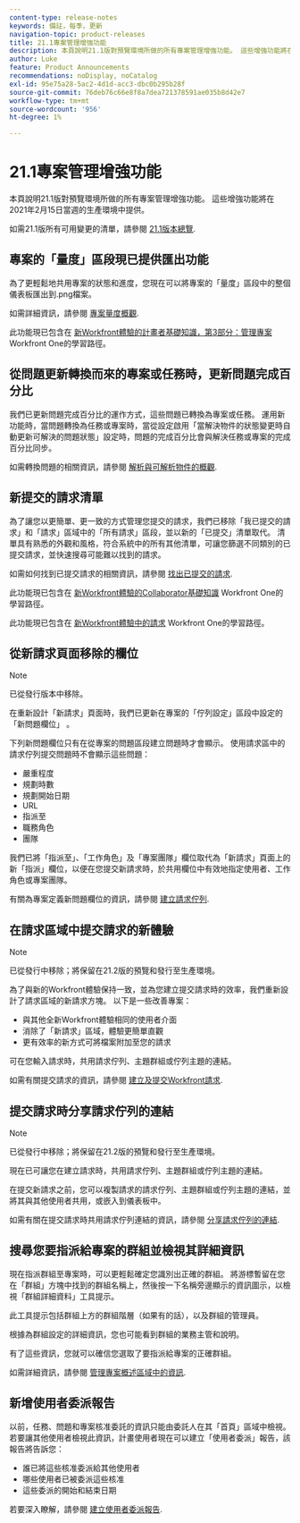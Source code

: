 ```yaml
---
content-type: release-notes
keywords: 備註，每季，更新
navigation-topic: product-releases
title: 21.1專案管理增強功能
description: 本頁說明21.1版對預覽環境所做的所有專案管理增強功能。 這些增強功能將在2021年2月15日當週的生產環境中提供。
author: Luke
feature: Product Announcements
recommendations: noDisplay, noCatalog
exl-id: 95e75a28-5ac2-4d1d-acc3-dbc0b295b28f
source-git-commit: 76deb76c66e8f8a7dea721378591ae035b8d42e7
workflow-type: tm+mt
source-wordcount: '956'
ht-degree: 1%

---
```


# 21.1專案管理增強功能

本頁說明21.1版對預覽環境所做的所有專案管理增強功能。 這些增強功能將在2021年2月15日當週的生產環境中提供。

如需21.1版所有可用變更的清單，請參閱 [21.1版本總覽](../../../product-announcements/product-releases/21.1-release-activity/21-1-release-overview.md).

## 專案的「量度」區段現已提供匯出功能

為了更輕鬆地共用專案的狀態和進度，您現在可以將專案的「量度」區段中的整個儀表板匯出到.png檔案。

如需詳細資訊，請參閱 [專案量度概觀](../../../manage-work/projects/manage-projects/project-metrics.md).

此功能現已包含在 [新Workfront體驗的計畫者基礎知識，第3部分：管理專案](https://one.workfront.com/s/learningpath3/planner-fundamentals-for-the-new-workfront-experience-part-3-manage-a-project-MCG6OJL724XRBLHBXEAKGAUZOJ6U) Workfront One的學習路徑。

## 從問題更新轉換而來的專案或任務時，更新問題完成百分比

我們已更新問題完成百分比的運作方式，這些問題已轉換為專案或任務。 運用新功能時，當問題轉換為任務或專案時，當從設定啟用「當解決物件的狀態變更時自動更新可解決的問題狀態」設定時，問題的完成百分比會與解決任務或專案的完成百分比同步。

如需轉換問題的相關資訊，請參閱 [解析與可解析物件的概觀](../../../manage-work/issues/convert-issues/resolving-and-resolvable-objects.md).

## 新提交的請求清單

為了讓您以更簡單、更一致的方式管理您提交的請求，我們已移除「我已提交的請求」和「請求」區域中的「所有請求」區段，並以新的「已提交」清單取代。 清單具有熟悉的外觀和風格，符合系統中的所有其他清單，可讓您篩選不同類別的已提交請求，並快速搜尋可能難以找到的請求。

如需如何找到已提交請求的相關資訊，請參閱 [找出已提交的請求](../../../manage-work/requests/create-requests/locate-submitted-requests.md).

此功能現已包含在 [新Workfront體驗的Collaborator基礎知識](https://one.workfront.com/s/learningpath1/collaborator-fundamentals-for-the-new-workfront-experience-MCY5AMOQQTGFDVZB4ODS6TXCYE2A) Workfront One的學習路徑。

此功能現已包含在 [新Workfront體驗中的請求](https://one.workfront.com/s/learningpath3/core-team-requests-in-the-new-workfront-experience-MCHWSSDWRFC5EKXFBXTQ6MJNKE7E) Workfront One的學習路徑。

## 從新請求頁面移除的欄位

>[!NOTE]
>
>已從發行版本中移除。

在重新設計「新請求」頁面時，我們已更新在專案的「佇列設定」區段中設定的「新問題欄位」 。

下列新問題欄位只有在從專案的問題區段建立問題時才會顯示。 使用請求區中的請求佇列提交問題時不會顯示這些問題：

* 嚴重程度
* 規劃時數
* 規劃開始日期
* URL
* 指派至
* 職務角色
* 團隊

我們已將「指派至」、「工作角色」及「專案團隊」欄位取代為「新請求」頁面上的新「指派」欄位，以便在您提交新請求時，於共用欄位中有效地指定使用者、工作角色或專案團隊。

有關為專案定義新問題欄位的資訊，請參閱 [建立請求佇列](../../../manage-work/requests/create-and-manage-request-queues/create-request-queue.md).

## 在請求區域中提交請求的新體驗

>[!NOTE]
>
>已從發行中移除；將保留在21.2版的預覽和發行至生產環境。

為了與新的Workfront體驗保持一致，並為您建立提交請求時的效率，我們重新設計了請求區域的新請求方塊。 以下是一些改善專案：

* 與其他全新Workfront體驗相同的使用者介面
* 消除了「新請求」區域，體驗更簡單直觀
* 更有效率的新方式可將檔案附加至您的請求

可在您輸入請求時，共用請求佇列、主題群組或佇列主題的連結。

如需有關提交請求的資訊，請參閱 [建立及提交Workfront請求](/help/quicksilver/manage-work/requests/create-requests/create-submit-requests.md).

## 提交請求時分享請求佇列的連結

>[!NOTE]
>
>已從發行中移除；將保留在21.2版的預覽和發行至生產環境。

現在已可讓您在建立請求時，共用請求佇列、主題群組或佇列主題的連結。

在提交新請求之前，您可以複製請求的請求佇列、主題群組或佇列主題的連結，並將其與其他使用者共用，或嵌入到儀表板中。

如需有關在提交請求時共用請求佇列連結的資訊，請參閱 [分享請求佇列的連結](../../../manage-work/requests/create-requests/share-link-to-request-queue.md).

## 搜尋您要指派給專案的群組並檢視其詳細資訊

現在指派群組至專案時，可以更輕鬆確定您識別出正確的群組。 將游標暫留在您在「群組」方塊中找到的群組名稱上，然後按一下名稱旁邊顯示的資訊圖示，以檢視「群組詳細資料」工具提示。

此工具提示包括群組上方的群組階層（如果有的話），以及群組的管理員。

根據為群組設定的詳細資訊，您也可能看到群組的業務主管和說明。

有了這些資訊，您就可以確信您選取了要指派給專案的正確群組。

如需詳細資訊，請參閱 [管理專案概述區域中的資訊](../../../manage-work/projects/manage-projects/understand-project-overview-area.md).

## 新增使用者委派報告

以前，任務、問題和專案核准委託的資訊只能由委託人在其「首頁」區域中檢視。 若要讓其他使用者檢視此資訊，計畫使用者現在可以建立「使用者委派」報告，該報告將告訴您：

* 誰已將這些核准委派給其他使用者
* 哪些使用者已被委派這些核准
* 這些委派的開始和結束日期

若要深入瞭解，請參閱 [建立使用者委派報告](../../../reports-and-dashboards/reports/creating-and-managing-reports/create-user-delegation-report.md).
